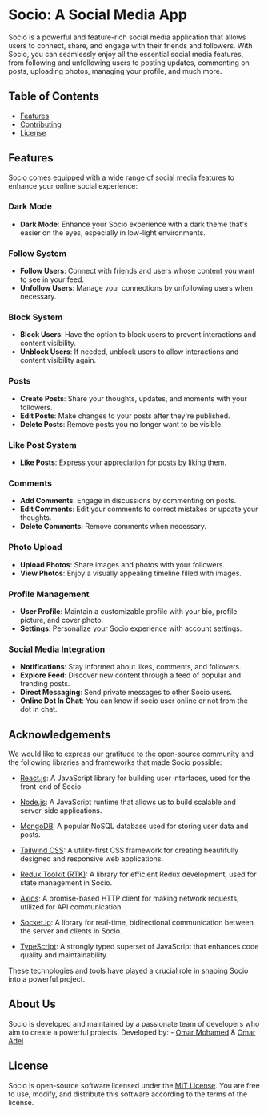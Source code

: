 # Socio: A Social Media App

Socio is a powerful and feature-rich social media application that allows users to connect, share, and engage with their friends and followers. With Socio, you can seamlessly enjoy all the essential social media features, from following and unfollowing users to posting updates, commenting on posts, uploading photos, managing your profile, and much more.

## Table of Contents

- [Features](#features)
- [Contributing](#about-us)
- [License](#license)

## Features

Socio comes equipped with a wide range of social media features to enhance your online social experience:

### Dark Mode

- **Dark Mode**: Enhance your Socio experience with a dark theme that's easier on the eyes, especially in low-light environments.


### Follow System

- **Follow Users**: Connect with friends and users whose content you want to see in your feed.
- **Unfollow Users**: Manage your connections by unfollowing users when necessary.

### Block System

- **Block Users**: Have the option to block users to prevent interactions and content visibility.
- **Unblock Users**: If needed, unblock users to allow interactions and content visibility again.


### Posts

- **Create Posts**: Share your thoughts, updates, and moments with your followers.
- **Edit Posts**: Make changes to your posts after they're published.
- **Delete Posts**: Remove posts you no longer want to be visible.

### Like Post System

- **Like Posts**: Express your appreciation for posts by liking them.

### Comments

- **Add Comments**: Engage in discussions by commenting on posts.
- **Edit Comments**: Edit your comments to correct mistakes or update your thoughts.
- **Delete Comments**: Remove comments when necessary.

### Photo Upload

- **Upload Photos**: Share images and photos with your followers.
- **View Photos**: Enjoy a visually appealing timeline filled with images.

### Profile Management

- **User Profile**: Maintain a customizable profile with your bio, profile picture, and cover photo.
- **Settings**: Personalize your Socio experience with account settings.

### Social Media Integration

- **Notifications**: Stay informed about likes, comments, and followers.
- **Explore Feed**: Discover new content through a feed of popular and trending posts.
- **Direct Messaging**: Send private messages to other Socio users.
- **Online Dot In Chat**: You can know if socio user online or not from the dot in chat.

## Acknowledgements

We would like to express our gratitude to the open-source community and the following libraries and frameworks that made Socio possible:

- [React.js](https://reactjs.org/): A JavaScript library for building user interfaces, used for the front-end of Socio.

- [Node.js](https://nodejs.org/): A JavaScript runtime that allows us to build scalable and server-side applications.
- [MongoDB](https://www.mongodb.com/): A popular NoSQL database used for storing user data and posts.
- [Tailwind CSS](https://tailwindcss.com/): A utility-first CSS framework for creating beautifully designed and responsive web applications.
- [Redux Toolkit (RTK)](https://redux-toolkit.js.org/): A library for efficient Redux development, used for state management in Socio.
- [Axios](https://axios-http.com/): A promise-based HTTP client for making network requests, utilized for API communication.
- [Socket.io](https://socket.io/): A library for real-time, bidirectional communication between the server and clients in Socio.
- [TypeScript](https://www.typescriptlang.org/): A strongly typed superset of JavaScript that enhances code quality and maintainability.

These technologies and tools have played a crucial role in shaping Socio into a powerful project.

## About Us

Socio is developed and maintained by a passionate team of developers who aim to create a powerful projects.
Developed by: - [Omar Mohamed](https://github.com/MrGhost23/) & [Omar Adel](https://github.com/0xOmarAdel)


## License

Socio is open-source software licensed under the [MIT License](LICENSE). You are free to use, modify, and distribute this software according to the terms of the license.
